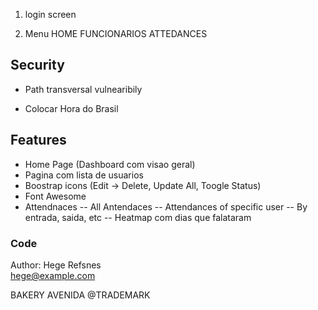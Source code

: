 1. login screen



2. Menu
HOME
FUNCIONARIOS
ATTEDANCES


## Security
- Path transversal vulnearibily 


- Colocar Hora do Brasil

## Features
- Home Page (Dashboard com visao geral)
- Pagina com lista de usuarios
 - Boostrap icons (Edit -> Delete, Update All, Toogle Status)
 - Font Awesome
- Attendnaces
 -- All Antendaces
 -- Attendances of specific user
   -- By entrada, saida, etc
   -- Heatmap com dias que falataram

### Code
<footer>
    <p>Author: Hege Refsnes<br>
    <a href="mailto:hege@example.com">hege@example.com</a></p>
</footer>
<p>BAKERY AVENIDA @TRADEMARK </p>